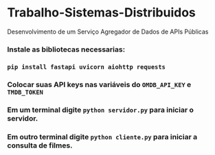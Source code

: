 # Trabalho-Sistemas-Distribuidos
Desenvolvimento de um Serviço Agregador de Dados de APIs Públicas


### Instale as bibliotecas necessarias:

### ```pip install fastapi uvicorn aiohttp requests```

### Colocar suas API keys nas variáveis do ```OMDB_API_KEY``` e ```TMDB_TOKEN```

### Em um terminal digite ```python servidor.py``` para iniciar o servidor.

### Em outro terminal digite ```python cliente.py``` para iniciar a consulta de filmes.


